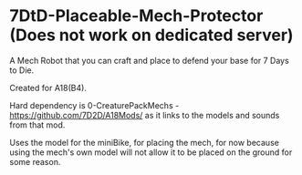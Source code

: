 # 7DtD-Placeable-Mech-Protector (Does not work on dedicated server)
A Mech Robot that you can craft and place to defend your base for 7 Days to Die. 

Created for A18(B4). 

Hard dependency is 0-CreaturePackMechs - https://github.com/7D2D/A18Mods/
as it links to the models and sounds from that mod.

Uses the model for the miniBike, for placing the mech, for now because using the mech's own model will not allow it to be placed on the ground for some reason.


